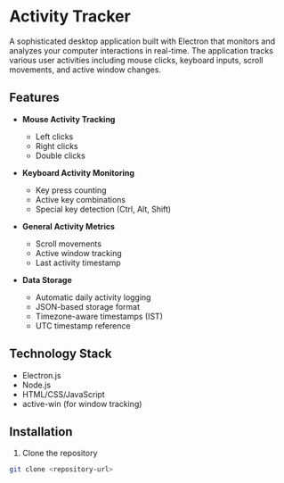 # Activity Tracker

A sophisticated desktop application built with Electron that monitors and analyzes your computer interactions in real-time. The application tracks various user activities including mouse clicks, keyboard inputs, scroll movements, and active window changes.

## Features

- **Mouse Activity Tracking**
  - Left clicks
  - Right clicks
  - Double clicks

- **Keyboard Activity Monitoring**
  - Key press counting
  - Active key combinations
  - Special key detection (Ctrl, Alt, Shift)

- **General Activity Metrics**
  - Scroll movements
  - Active window tracking
  - Last activity timestamp

- **Data Storage**
  - Automatic daily activity logging
  - JSON-based storage format
  - Timezone-aware timestamps (IST)
  - UTC timestamp reference

## Technology Stack

- Electron.js
- Node.js
- HTML/CSS/JavaScript
- active-win (for window tracking)

## Installation

1. Clone the repository
```bash
git clone <repository-url>
